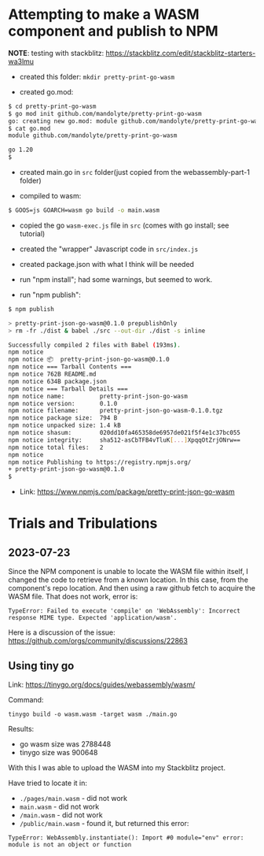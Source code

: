 # Attempting to make a WASM component and publish to NPM

**NOTE**: testing with stackblitz:
https://stackblitz.com/edit/stackblitz-starters-wa3lmu

- created this folder: `mkdir pretty-print-go-wasm`

- created go.mod:

```sh
$ cd pretty-print-go-wasm
$ go mod init github.com/mandolyte/pretty-print-go-wasm
go: creating new go.mod: module github.com/mandolyte/pretty-print-go-wasm
$ cat go.mod
module github.com/mandolyte/pretty-print-go-wasm

go 1.20
$
```

- created main.go in `src` folder(just copied from the webassembly-part-1 folder)

- compiled to wasm:
```sh
$ GOOS=js GOARCH=wasm go build -o main.wasm
```

- copied the go `wasm-exec.js` file in `src` (comes with go install; see tutorial)

- created the "wrapper" Javascript code in `src/index.js`

- created package.json with what I think will be needed

- run "npm install"; had some warnings, but seemed to work.

- run "npm publish":

```sh
$ npm publish

> pretty-print-json-go-wasm@0.1.0 prepublishOnly
> rm -fr ./dist & babel ./src --out-dir ./dist -s inline

Successfully compiled 2 files with Babel (193ms).
npm notice 
npm notice 📦  pretty-print-json-go-wasm@0.1.0
npm notice === Tarball Contents === 
npm notice 762B README.md   
npm notice 634B package.json
npm notice === Tarball Details === 
npm notice name:          pretty-print-json-go-wasm               
npm notice version:       0.1.0                                   
npm notice filename:      pretty-print-json-go-wasm-0.1.0.tgz     
npm notice package size:  794 B                                   
npm notice unpacked size: 1.4 kB                                  
npm notice shasum:        020dd10fa465358de6957de021f5f4e1c37bc055
npm notice integrity:     sha512-asCbTFB4vTluK[...]XpqqOtZrjONrw==
npm notice total files:   2                                       
npm notice 
npm notice Publishing to https://registry.npmjs.org/
+ pretty-print-json-go-wasm@0.1.0
$ 
```

- Link: https://www.npmjs.com/package/pretty-print-json-go-wasm

# Trials and Tribulations

## 2023-07-23

Since the NPM component is unable to locate the WASM file within itself,
I changed the code to retrieve from a known location. In this case, from
the component's repo location. And then using a raw github fetch to 
acquire the WASM file. That does not work, error is:

```
TypeError: Failed to execute 'compile' on 'WebAssembly': Incorrect response MIME type. Expected 'application/wasm'.
```

Here is a discussion of the issue:
https://github.com/orgs/community/discussions/22863

## Using tiny go

Link: https://tinygo.org/docs/guides/webassembly/wasm/

Command:

```
tinygo build -o wasm.wasm -target wasm ./main.go
```

Results: 
- go wasm size was 2788448
- tinygo size was   900648

With this I was able to upload the WASM into my Stackblitz project.

Have tried to locate it in:
- `./pages/main.wasm` - did not work
- `main.wasm` - did not work
- `/main.wasm` - did not work
- `/public/main.wasm` - found it, but returned this error:
```
TypeError: WebAssembly.instantiate(): Import #0 module="env" error: module is not an object or function
```